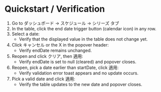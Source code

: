 # Quickstart / Verification

1. Go to ダッシュボード → スケジュール → シリーズ タブ
2. In the table, click the end date trigger button (calendar icon) in any row.
3. Select a date:
   - Verify that the displayed value in the table does not change yet.
4. Click キャンセル or the X in the popover header:
   - Verify endDate remains unchanged.
5. Reopen and click クリア, then 適用:
   - Verify endDate is set to null (cleared) and popover closes.
6. Reopen, pick a date earlier than startDate, click 適用:
   - Verify validation error toast appears and no update occurs.
7. Pick a valid date and click 適用:
   - Verify the table updates to the new date and popover closes.


